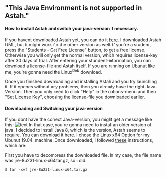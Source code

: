 ## "This Java Environment is not supported in Astah."
#### How to install Astah and switch your java-version if necessary.

If you havent downloaded Astah yet, you can do it [here](http://astah.net/download). I downloaded Astah UML, but it might work for the other version as well. If you're a student, press the "Students - Get Free License" button, to get a free license. Otherwise you will only get the normal version, which requires license-key after 30 days of trial. After entering your stundent-information, you can download a license-file and Astah itself. If you are running on Ubunut like me, you're gonna need the Linux<sup>Deb</sup> download.

Once you finished downloading and installing Astah and you try launching it. If it openes without any problems, then you already have the right Java-Version. Then you only need to click "Help" in the options-menu and then "Set License Key", choosing the license-file you downloaded earlier.

#### Downloading and Switching your java-version
If you dont have the correct Java-version, you might get a message like this:
![text](/home/tobi/Privat/GitHub/HowTo/figs/Astah_Java_Version.png)
In that case, you're gonna need to install an older version of java. I decided to install Java 8, which is the version, Astah seems to require. You can download it [here](https://www.java.com/en/download/linux_manual.jsp). I chose the Linux x64 Option for my Ubunut 19.04. machine. Once downloaded, i followed [these](http://astah.net/qa/setup/linux) instructions, which are:

First you have to decompress the downloaded file. In my case, the file name was jre-8u231-linux-x64.tar.gz, so i did:

`$ tar -xvf jre-8u231-linux-x64.tar.gz`
